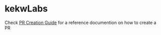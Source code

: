 # kekwLabs

Check [PR Creation Guide](https://makeapullrequest.com) for a reference documention on how to create a PR
